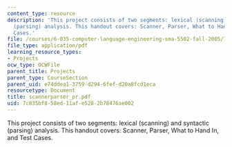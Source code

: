 ```yaml
---
content_type: resource
description: 'This project consists of two segments: lexical (scanning) and syntactic
  (parsing) analysis. This handout covers: Scanner, Parser, What to Hand In, and Test
  Cases.'
file: /courses/6-035-computer-language-engineering-sma-5502-fall-2005/7c835bf858ed11afe5282b78476ae002_scannerparser_pr.pdf
file_type: application/pdf
learning_resource_types:
- Projects
ocw_type: OCWFile
parent_title: Projects
parent_type: CourseSection
parent_uid: e74ddea1-3759-d294-6fef-d20a8fcd1eca
resourcetype: Document
title: scannerparser_pr.pdf
uid: 7c835bf8-58ed-11af-e528-2b78476ae002
---
```

This project consists of two segments: lexical (scanning) and syntactic (parsing) analysis. This handout covers: Scanner, Parser, What to Hand In, and Test Cases.

